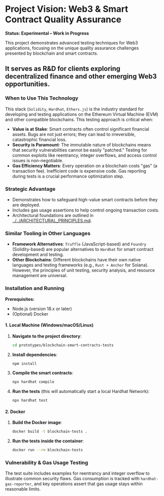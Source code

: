 # Project Vision: Web3 & Smart Contract Quality Assurance

**Status: Experimental – Work in Progress**

This project demonstrates advanced testing techniques for Web3 applications, focusing on the unique quality assurance challenges presented by blockchain and smart contracts.

It serves as R&D for clients exploring decentralized finance and other emerging Web3 opportunities.
---
### When to Use This Technology

This stack (`Solidity`, `Hardhat`, `Ethers.js`) is the industry standard for developing and testing applications on the Ethereum Virtual Machine (EVM) and other compatible blockchains. This testing approach is critical when:

* **Value is at Stake**: Smart contracts often control significant financial assets. Bugs are not just errors; they can lead to irreversible, catastrophic financial loss.
* **Security is Paramount**: The immutable nature of blockchains means that security vulnerabilities cannot be easily "patched." Testing for common exploits like reentrancy, integer overflows, and access control issues is non-negotiable.
* **Gas Efficiency Matters**: Every operation on a blockchain costs "gas" (a transaction fee). Inefficient code is expensive code. Gas reporting during tests is a crucial performance optimization step.

### Strategic Advantage
- Demonstrates how to safeguard high-value smart contracts before they are deployed.
- Includes gas usage assertions to help control ongoing transaction costs.
- Architectural foundations are outlined in [../../ARCHITECTURAL_PRINCIPLES.md](../../ARCHITECTURAL_PRINCIPLES.md).

### Similar Tooling in Other Languages
* **Framework Alternatives**: `Truffle` (JavaScript-based) and `Foundry` (Solidity-based) are popular alternatives to `Hardhat` for smart contract development and testing.
* **Other Blockchains**: Different blockchains have their own native languages and testing frameworks (e.g., `Rust + Anchor` for Solana). However, the principles of unit testing, security analysis, and resource management are universal.

### Installation and Running

**Prerequisites:**
* Node.js (version 18.x or later)
* (Optional) Docker

#### 1. Local Machine (Windows/macOS/Linux)

1.  **Navigate to the project directory**:
    ```bash
    cd prototypes/blockchain-smart-contracts-tests
    ```
2.  **Install dependencies**:
    ```bash
    npm install
    ```
3.  **Compile the smart contracts**:
    ```bash
    npx hardhat compile
    ```
4.  **Run the tests** (this will automatically start a local Hardhat Network):
    ```bash
    npx hardhat test
    ```

#### 2. Docker

1.  **Build the Docker image**:
    ```bash
    docker build -t blockchain-tests .
    ```
2.  **Run the tests inside the container**:
    ```bash
    docker run --rm blockchain-tests
    ```








### Vulnerability & Gas Usage Testing

The test suite includes examples for reentrancy and integer overflow to illustrate common security flaws. Gas consumption is tracked with `hardhat-gas-reporter`, and key operations assert that gas usage stays within reasonable limits.

